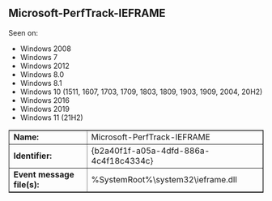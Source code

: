 ## Microsoft-PerfTrack-IEFRAME

Seen on:
* Windows 2008
* Windows 7
* Windows 2012
* Windows 8.0
* Windows 8.1
* Windows 10 (1511, 1607, 1703, 1709, 1803, 1809, 1903, 1909, 2004, 20H2)
* Windows 2016
* Windows 2019
* Windows 11 (21H2)

<table border="1" class="docutils">
  <tbody>
    <tr>
      <td><b>Name:</b></td>
      <td>Microsoft-PerfTrack-IEFRAME</td>
    </tr>
    <tr>
      <td><b>Identifier:</b></td>
      <td>{b2a40f1f-a05a-4dfd-886a-4c4f18c4334c}</td>
    </tr>
    <tr>
      <td><b>Event message file(s):</b></td>
      <td>%SystemRoot%\system32\ieframe.dll</td>
    </tr>
  </tbody>
</table>

&nbsp;

